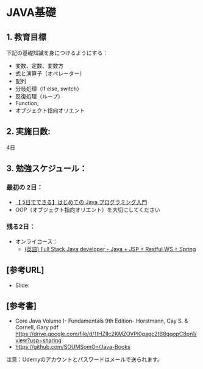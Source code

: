 # JAVA基礎

## 1. 教育目標
下記の基礎知識を身につけるようにする：
- 変数、定数、変数方
- 式と演算子（オペレーター）
- 配列
- 分岐処理（If else, switch）
- 反復処理（ループ）
- Function,
- オブジェクト指向オリエント

## 2. 実施日数:
4日

## 3. 勉強スケジュール：

### 最初の 2日：
- [【 5日でできる】はじめての Java プログラミング入門](https://www.udemy.com/course/10daysjava/learn/lecture/3875408?start=0#overview)
- OOP（オブジェクト指向オリエント）を大切にしてください
 
### 残る2日：
- オンライコース：
  - [(英語) Full Stack Java developer - Java + JSP + Restful WS + Spring](https://www.udemy.com/course/full-stack-java-developer-java/learn/lecture/12981182?start=0#overview)


## [参考URL]
- Slide: 

## [参考書]
- Core Java Volume I- Fundamentals 9th Edition- Horstmann, Cay S. & Cornell, Gary.pdf
https://drive.google.com/file/d/1tHZlIc2KMZOVPl0gagc2tB8gqopC8pn1/view?usp=sharing
- https://github.com/SOUMSomOn/Java-Books

注意：Udemyのアカウントとパスワードはメールで送られます。


